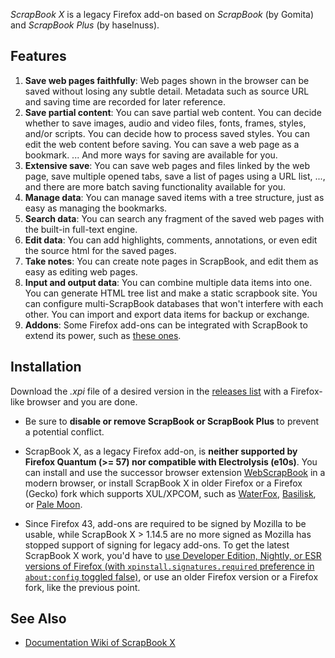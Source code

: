 *ScrapBook X* is a legacy Firefox add-on based on *ScrapBook* (by Gomita) and *ScrapBook Plus* (by haselnuss).

## Features

1. **Save web pages faithfully**: Web pages shown in the browser can be saved without losing any subtle detail. Metadata such as source URL and saving time are recorded for later reference.
2. **Save partial content**: You can save partial web content. You can decide whether to save images, audio and video files, fonts, frames, styles, and/or scripts. You can decide how to process saved styles. You can edit the web content before saving. You can save a web page as a bookmark. ... And more ways for saving are available for you.
3. **Extensive save**: You can save web pages and files linked by the web page, save multiple opened tabs, save a list of pages using a URL list, ..., and there are more batch saving functionality available for you.
4. **Manage data**: You can manage saved items with a tree structure, just as easy as managing the bookmarks.
5. **Search data**: You can search any fragment of the saved web pages with the built-in full-text engine.
6. **Edit data**: You can add highlights, comments, annotations, or even edit the source html for the saved pages.
7. **Take notes**: You can create note pages in ScrapBook, and edit them as easy as editing web pages.
8. **Input and output data**: You can combine multiple data items into one. You can generate HTML tree list and make a static scrapbook site. You can configure multi-ScrapBook databases that won't interfere with each other. You can import and export data items for backup or exchange.
9. **Addons**: Some Firefox add-ons can be integrated with ScrapBook to extend its power, such as [these ones](https://github.com/danny0838/firefox-scrapbook/wiki/Addons).

## Installation

Download the *.xpi* file of a desired version in the [releases list](https://github.com/danny0838/firefox-scrapbook/releases) with a Firefox-like browser and you are done.

* Be sure to **disable or remove ScrapBook or ScrapBook Plus** to prevent a potential conflict.

* ScrapBook X, as a legacy Firefox add-on, is **neither supported by Firefox Quantum (>= 57) nor compatible with Electrolysis (e10s)**. You can install and use the successor browser extension [WebScrapBook](https://github.com/danny0838/webscrapbook) in a modern browser, or install ScrapBook X in older Firefox or a Firefox (Gecko) fork which supports XUL/XPCOM, such as [WaterFox](https://www.waterfoxproject.org/), [Basilisk](https://basilisk-browser.org/), or [Pale Moon](https://www.palemoon.org/).

* Since Firefox 43, add-ons are required to be signed by Mozilla to be usable, while ScrapBook X > 1.14.5 are no more signed as Mozilla has stopped support of signing for legacy add-ons. To get the latest ScrapBook X work, you'd have to [use Developer Edition, Nightly, or ESR versions of Firefox (with `xpinstall.signatures.required` preference in `about:config` toggled false)](https://support.mozilla.org/en-US/kb/add-on-signing-in-firefox#w_what-are-my-options-if-i-want-to-use-an-unsigned-add-on-advanced-users), or use an older Firefox version or a Firefox fork, like the previous point.

## See Also
* [Documentation Wiki of ScrapBook X](https://github.com/danny0838/firefox-scrapbook/wiki)
